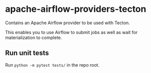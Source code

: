 <!--
Copyright 2022 Tecton, Inc.

Licensed under the Apache License, Version 2.0 (the "License");
you may not use this file except in compliance with the License.
You may obtain a copy of the License at

http://www.apache.org/licenses/LICENSE-2.0

Unless required by applicable law or agreed to in writing, software
distributed under the License is distributed on an "AS IS" BASIS,
WITHOUT WARRANTIES OR CONDITIONS OF ANY KIND, either express or implied.
See the License for the specific language governing permissions and
limitations under the License.
-->
# apache-airflow-providers-tecton

Contains an Apache Airflow provider to be used with Tecton. 

This enables you to use Airflow to submit jobs as well as wait for materialization to complete.

## Run unit tests

Run `python -m pytest tests/` in the repo root.
